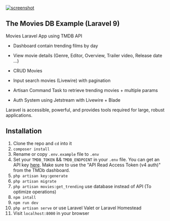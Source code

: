 
<a target="_blank" rel="noopener noreferrer nofollow" href="#"><img src="https://user-images.githubusercontent.com/30390958/245320697-59f72dad-d33d-4d05-98a0-f58bb9376b96.png" alt="screenshot" style="max-width: 100%;"></a>

  

##  The Movies DB Example (Laravel 9)

  

Movies Laravel App using TMDB API
  

- Dashboard contain trending films by day

- View movie details (Genre, Editor, Overview, Trailer video, Release date ...)
- CRUD Movies

- Input search movies (Livewire) with pagination

- Artisan Command Task  to retrieve trending movies + multiple params
- Auth System using Jetstream with Livewire + Blade

  

Laravel is accessible, powerful, and provides tools required for large, robust applications.

  

## Installation
  


1.  Clone the repo and  `cd`  into it
2.  `composer install`
3.  Rename or copy  `.env.example`  file to  `.env`
4.  Set your  `TMDB_TOKEN` && `TMDB_ENDPOINT`  in your  `.env`  file. You can get an API key  [here](https://www.themoviedb.org/documentation/api). Make sure to use the "API Read Access Token (v4 auth)" from the TMDb dashboard.
5.  `php artisan key:generate`
6. `php artisan migrate`
7. `php artisan movies:get_trending` use database instead of API (To optimize operations)
8. `npm intall`
9. `npm run dev`
10.  `php artisan serve`  or use Laravel Valet or Laravel Homestead
11.  Visit  `localhost:8000`  in your browser
